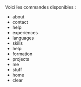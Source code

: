 Voici les commandes disponibles :  
    
- about   
- contact   
- help   
- experiences   
- languages  
- skills   
- help  
- formation  
- projects  
- me  
- stuff  
- home  
- clear  